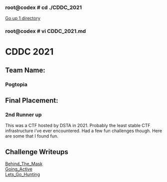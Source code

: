 ### root@codex # cd ./CDDC_2021
[Go up 1 directory](../ctf.md)
### root@codex # vi CDDC_2021.md

# CDDC 2021
  
## Team Name:  
### Pogtopia  
## Final Placement:    
### 2nd Runner up  
  
This was a CTF hosted by DSTA in 2021. Probably the least stable CTF infrastructure i've ever encountered.
Had a few fun challenges though. Here are some that I found fun.
  
## Challenge Writeups

[Behind_The_Mask](./CDDC_2021/Behind_The_Mask.md)  
[Going_Active](./CDDC_2021/Going_Active.md)  
[Lets_Go_Hunting](./CDDC_2021/Lets_Go_Hunting.md)  
